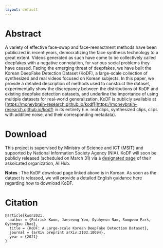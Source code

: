 ```yaml
---
layout: default
---
```


# Abstract 
A variety of effective face-swap and face-reenactment methods have been publicized in recent years, democratizing the face synthesis technology to a great extent. Videos generated as such have come to be collectively called deepfakes with a negative connotation, for various social problems they have caused. Facing the emerging threat of deepfakes, we have built the Korean DeepFake Detection Dataset (KoDF), a large-scale collection of synthesized and real videos focused on Korean subjects. In this paper, we provide a detailed description of methods used to construct the dataset, experimentally show the discrepancy between the distributions of KoDF and existing deepfake detection datasets, and underline the importance of using multiple datasets for real-world generalization. KoDF is publicly available at [https://moneybrain-research.github.io/kodf](https://moneybrain-research.github.io/kodf) in its entirety (i.e. real clips, synthesized clips, clips with additive noise, and their corresponding metadata).

# Download 
This project is supervised by Ministry of Science and ICT (MSIT) and supported by National Information Society Agency (NIA). KoDF will soon be publicly released (scheduled on March 31) via a [designated page](https://aihub.or.kr/aidata/8005) of their assoicated organization, AI Hub.

**Notes** : The KoDF download page linked above is in Korean. As soon as the dataset is released, we will provide a detailed English guidance here regarding how to download KoDF.

# Citation 

```plain
@article{kwon2021,
  author = {Patrick Kwon, Jaeseong You, Gyuhyeon Nam, Sungwoo Park, Gyeongsu Chae},
  title = {KoDF: A Large-scale Korean DeepFake Detection Dataset},
  journal = {arXiv preprint arXiv:2103.10094},
  year = {2021}
}
```
